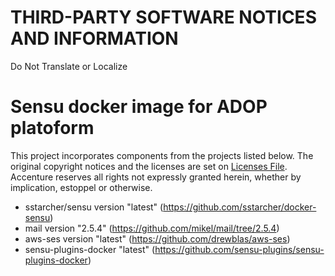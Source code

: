 # THIRD-PARTY SOFTWARE NOTICES AND INFORMATION
Do Not Translate or Localize

# Sensu docker image for ADOP platoform
This project incorporates components from the projects listed below. The original copyright notices and the licenses are set on [Licenses File](LICENCES.md). Accenture reserves all rights not expressly granted herein, whether by implication, estoppel or otherwise.

- sstarcher/sensu version "latest" (https://github.com/sstarcher/docker-sensu)
- mail version "2.5.4" (https://github.com/mikel/mail/tree/2.5.4)
- aws-ses version "latest" (https://github.com/drewblas/aws-ses)
- sensu-plugins-docker "latest" (https://github.com/sensu-plugins/sensu-plugins-docker)